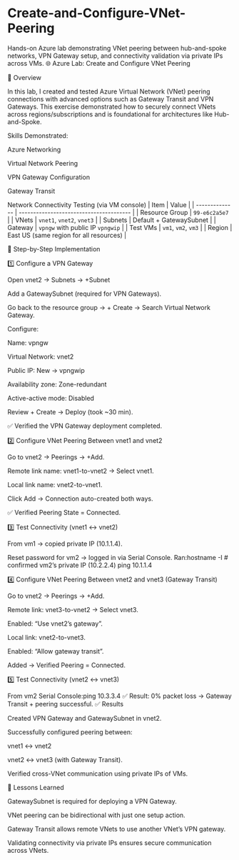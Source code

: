 # Create-and-Configure-VNet-Peering
Hands-on Azure lab demonstrating VNet peering between hub-and-spoke networks, VPN Gateway setup, and connectivity validation via private IPs across VMs.
🌐 Azure Lab: Create and Configure VNet Peering

📖 Overview

In this lab, I created and tested Azure Virtual Network (VNet) peering connections with advanced options such as Gateway Transit and VPN Gateways.
This exercise demonstrated how to securely connect VNets across regions/subscriptions and is foundational for architectures like Hub-and-Spoke.

Skills Demonstrated:

Azure Networking

Virtual Network Peering

VPN Gateway Configuration

Gateway Transit

Network Connectivity Testing (via VM console)
| Item           | Value                                   |
| -------------- | --------------------------------------- |
| Resource Group | `99-e6c2a5e7`     |
| VNets          | `vnet1`, `vnet2`, `vnet3`               |
| Subnets        | Default + GatewaySubnet                 |
| Gateway        | `vpngw` with public IP `vpngwip`        |
| Test VMs       | `vm1`, `vm2`, `vm3`                     |
| Region         | East US (same region for all resources) |

🚀 Step-by-Step Implementation

1️⃣ Configure a VPN Gateway

Open vnet2 → Subnets → +Subnet

Add a GatewaySubnet (required for VPN Gateways).

Go back to the resource group → + Create → Search Virtual Network Gateway.

Configure:

Name: vpngw

Virtual Network: vnet2

Public IP: New → vpngwip

Availability zone: Zone-redundant

Active-active mode: Disabled

Review + Create → Deploy (took ~30 min).

✅ Verified the VPN Gateway deployment completed.

2️⃣ Configure VNet Peering Between vnet1 and vnet2

Go to vnet2 → Peerings → +Add.

Remote link name: vnet1-to-vnet2 → Select vnet1.

Local link name: vnet2-to-vnet1.

Click Add → Connection auto-created both ways.

✅ Verified Peering State = Connected.

3️⃣ Test Connectivity (vnet1 ↔ vnet2)

From vm1 → copied private IP (10.1.1.4).

Reset password for vm2 → logged in via Serial Console.
Ran:hostname -I   # confirmed vm2’s private IP (10.2.2.4)
ping 10.1.1.4

4️⃣ Configure VNet Peering Between vnet2 and vnet3 (Gateway Transit)

Go to vnet2 → Peerings → +Add.

Remote link: vnet3-to-vnet2 → Select vnet3.

Enabled: “Use vnet2’s gateway”.

Local link: vnet2-to-vnet3.

Enabled: “Allow gateway transit”.

Added → Verified Peering = Connected.

5️⃣ Test Connectivity (vnet2 ↔ vnet3)

From vm2 Serial Console:ping 10.3.3.4
✅ Result: 0% packet loss → Gateway Transit + peering successful.
✅ Results

Created VPN Gateway and GatewaySubnet in vnet2.

Successfully configured peering between:

vnet1 ↔ vnet2

vnet2 ↔ vnet3 (with Gateway Transit).

Verified cross-VNet communication using private IPs of VMs.

🧠 Lessons Learned

GatewaySubnet is required for deploying a VPN Gateway.

VNet peering can be bidirectional with just one setup action.

Gateway Transit allows remote VNets to use another VNet’s VPN gateway.

Validating connectivity via private IPs ensures secure communication across VNets.
